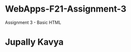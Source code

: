 # WebApps-F21-Assignment-3
Assignment 3 - Basic HTML
<html>
<head>
<title>My Self</title>
</head>
<body>
<h1>Jupally Kavya</h1>
</body>
</html>